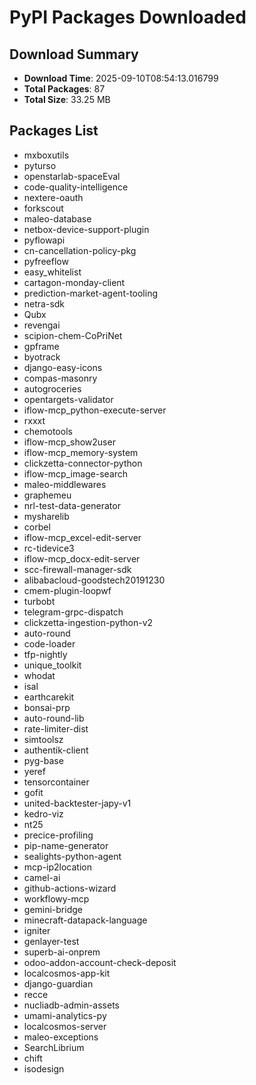 # PyPI Packages Downloaded

## Download Summary
- **Download Time**: 2025-09-10T08:54:13.016799
- **Total Packages**: 87
- **Total Size**: 33.25 MB

## Packages List
- mxboxutils
- pyturso
- openstarlab-spaceEval
- code-quality-intelligence
- nextere-oauth
- forkscout
- maleo-database
- netbox-device-support-plugin
- pyflowapi
- cn-cancellation-policy-pkg
- pyfreeflow
- easy_whitelist
- cartagon-monday-client
- prediction-market-agent-tooling
- netra-sdk
- Qubx
- revengai
- scipion-chem-CoPriNet
- gpframe
- byotrack
- django-easy-icons
- compas-masonry
- autogroceries
- opentargets-validator
- iflow-mcp_python-execute-server
- rxxxt
- chemotools
- iflow-mcp_show2user
- iflow-mcp_memory-system
- clickzetta-connector-python
- iflow-mcp_image-search
- maleo-middlewares
- graphemeu
- nrl-test-data-generator
- mysharelib
- corbel
- iflow-mcp_excel-edit-server
- rc-tidevice3
- iflow-mcp_docx-edit-server
- scc-firewall-manager-sdk
- alibabacloud-goodstech20191230
- cmem-plugin-loopwf
- turbobt
- telegram-grpc-dispatch
- clickzetta-ingestion-python-v2
- auto-round
- code-loader
- tfp-nightly
- unique_toolkit
- whodat
- isal
- earthcarekit
- bonsai-prp
- auto-round-lib
- rate-limiter-dist
- simtoolsz
- authentik-client
- pyg-base
- yeref
- tensorcontainer
- gofit
- united-backtester-japy-v1
- kedro-viz
- nt25
- precice-profiling
- pip-name-generator
- sealights-python-agent
- mcp-ip2location
- camel-ai
- github-actions-wizard
- workflowy-mcp
- gemini-bridge
- minecraft-datapack-language
- igniter
- genlayer-test
- superb-ai-onprem
- odoo-addon-account-check-deposit
- localcosmos-app-kit
- django-guardian
- recce
- nucliadb-admin-assets
- umami-analytics-py
- localcosmos-server
- maleo-exceptions
- SearchLibrium
- chift
- isodesign
